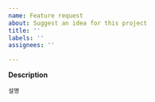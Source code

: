 ```yaml
---
name: Feature request
about: Suggest an idea for this project
title: ''
labels: ''
assignees: ''

---
```


**Description**
```
설명
```
